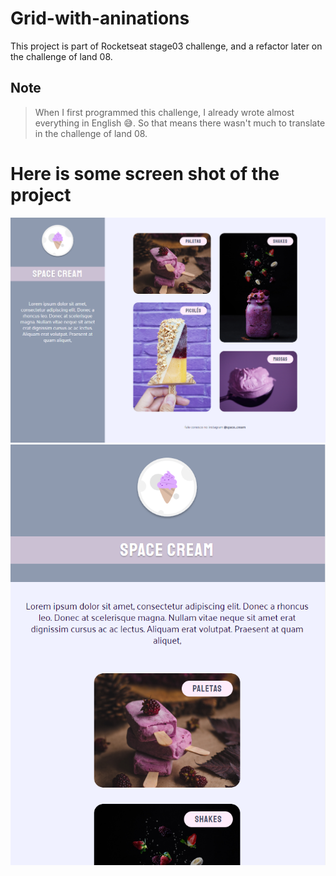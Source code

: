 # Grid-with-aninations

This project is part of Rocketseat stage03 challenge, and a refactor later on the challenge of land 08.

## Note
> When I first programmed this challenge, I already wrote almost everything in English :sweat_smile:.
> So that means there wasn't much to translate in the challenge of land 08.

# Here is some screen shot of the project
![Image of the project in pc size screen](/images/screen-shot1.PNG?raw=true "pc screen view")
![Image of the project in mobile size screen](/images/screen-shot2.PNG?raw=true "mobile screen view")

